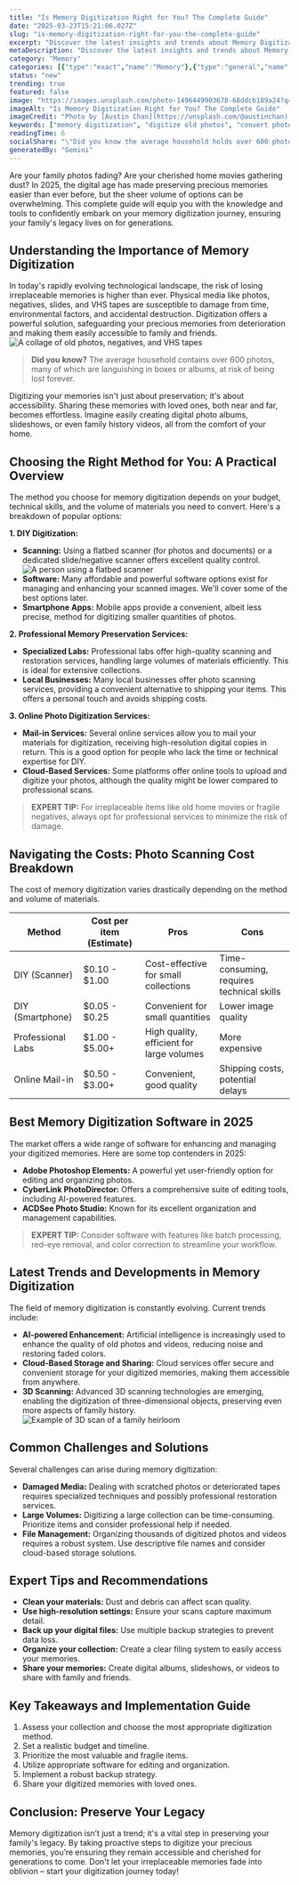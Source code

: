 ```yaml
---
title: "Is Memory Digitization Right for You? The Complete Guide"
date: "2025-03-23T15:21:06.027Z"
slug: "is-memory-digitization-right-for-you-the-complete-guide"
excerpt: "Discover the latest insights and trends about Memory Digitization. This comprehensive guide covers everything you need to know about Memory Digitization in 2025."
metaDescription: "Discover the latest insights and trends about Memory Digitization. This comprehensive guide covers everything you need to know about Memory Digitization in..."
category: "Memory"
categories: [{"type":"exact","name":"Memory"},{"type":"general","name":"Information Technology"},{"type":"medium","name":"Data Management"},{"type":"specific","name":"Digital Archiving"},{"type":"niche","name":"Photo Restoration"}]
status: "new"
trending: true
featured: false
image: "https://images.unsplash.com/photo-1496449903678-68ddcb189a24?q=85&w=1200&fit=max&fm=webp&auto=compress"
imageAlt: "Is Memory Digitization Right for You? The Complete Guide"
imageCredit: "Photo by [Austin Chan](https://unsplash.com/@austinchan) on Unsplash"
keywords: ["memory digitization", "digitize old photos", "convert photos to digital", "memory preservation services", "digitize home movies", "scan old negatives", "photo scanning cost", "best memory digitization software", "online photo digitization services", "how to digitize family memories"]
readingTime: 6
socialShare: "\"Did you know the average household holds over 600 photos at risk of being lost?  Don't let your family's history fade – digitize your memories today!\""
generatedBy: "Gemini"
---
```




Are your family photos fading?  Are your cherished home movies gathering dust? In 2025, the digital age has made preserving precious memories easier than ever before, but the sheer volume of options can be overwhelming. This complete guide will equip you with the knowledge and tools to confidently embark on your memory digitization journey, ensuring your family's legacy lives on for generations.

## Understanding the Importance of Memory Digitization

In today's rapidly evolving technological landscape, the risk of losing irreplaceable memories is higher than ever.  Physical media like photos, negatives, slides, and VHS tapes are susceptible to damage from time, environmental factors, and accidental destruction.  Digitization offers a powerful solution, safeguarding your precious memories from deterioration and making them easily accessible to family and friends.  ![A collage of old photos, negatives, and VHS tapes](https://images.unsplash.com/photo-1451187580459-43490279c0fa?q=85&w=1200&fit=max&fm=webp&auto=compress)

> **Did you know?**  The average household contains over 600 photos, many of which are languishing in boxes or albums, at risk of being lost forever.

Digitizing your memories isn't just about preservation; it's about accessibility. Sharing these memories with loved ones, both near and far, becomes effortless. Imagine easily creating digital photo albums, slideshows, or even family history videos, all from the comfort of your home.

## Choosing the Right Method for You:  A Practical Overview

The method you choose for memory digitization depends on your budget, technical skills, and the volume of materials you need to convert. Here's a breakdown of popular options:

**1. DIY Digitization:**

*   **Scanning:**  Using a flatbed scanner (for photos and documents) or a dedicated slide/negative scanner offers excellent quality control.  ![A person using a flatbed scanner](https://images.unsplash.com/photo-1484417894907-623942c8ee29?q=85&w=1200&fit=max&fm=webp&auto=compress)
*   **Software:**  Many affordable and powerful software options exist for managing and enhancing your scanned images.  We'll cover some of the best options later.
*   **Smartphone Apps:**  Mobile apps provide a convenient, albeit less precise, method for digitizing smaller quantities of photos.

**2. Professional Memory Preservation Services:**

*   **Specialized Labs:**  Professional labs offer high-quality scanning and restoration services, handling large volumes of materials efficiently. This is ideal for extensive collections.
*   **Local Businesses:**  Many local businesses offer photo scanning services, providing a convenient alternative to shipping your items.  This offers a personal touch and avoids shipping costs.

**3. Online Photo Digitization Services:**

*   **Mail-in Services:**  Several online services allow you to mail your materials for digitization, receiving high-resolution digital copies in return.  This is a good option for people who lack the time or technical expertise for DIY.
*   **Cloud-Based Services:**  Some platforms offer online tools to upload and digitize your photos, although the quality might be lower compared to professional scans.

> **EXPERT TIP:**  For irreplaceable items like old home movies or fragile negatives, always opt for professional services to minimize the risk of damage.

##  Navigating the Costs: Photo Scanning Cost Breakdown

The cost of memory digitization varies drastically depending on the method and volume of materials.

| Method             | Cost per item (Estimate) | Pros                                      | Cons                                      |
|----------------------|--------------------------|------------------------------------------|------------------------------------------|
| DIY (Scanner)       | $0.10 - $1.00              | Cost-effective for small collections       | Time-consuming, requires technical skills |
| DIY (Smartphone)    | $0.05 - $0.25              | Convenient for small quantities          | Lower image quality                        |
| Professional Labs   | $1.00 - $5.00+            | High quality, efficient for large volumes | More expensive                           |
| Online Mail-in      | $0.50 - $3.00+            | Convenient, good quality                  | Shipping costs, potential delays           |

##  Best Memory Digitization Software in 2025

The market offers a wide range of software for enhancing and managing your digitized memories.  Here are some top contenders in 2025:

*   **Adobe Photoshop Elements:** A powerful yet user-friendly option for editing and organizing photos.
*   **CyberLink PhotoDirector:**  Offers a comprehensive suite of editing tools, including AI-powered features.
*   **ACDSee Photo Studio:**  Known for its excellent organization and management capabilities.

> **EXPERT TIP:** Consider software with features like batch processing, red-eye removal, and color correction to streamline your workflow.

## Latest Trends and Developments in Memory Digitization

The field of memory digitization is constantly evolving.  Current trends include:

*   **AI-powered Enhancement:**  Artificial intelligence is increasingly used to enhance the quality of old photos and videos, reducing noise and restoring faded colors.
*   **Cloud-Based Storage and Sharing:**  Cloud services offer secure and convenient storage for your digitized memories, making them accessible from anywhere.
*   **3D Scanning:**  Advanced 3D scanning technologies are emerging, enabling the digitization of three-dimensional objects, preserving even more aspects of family history.  ![Example of 3D scan of a family heirloom](https://images.unsplash.com/photo-1517976487492-5750f3195933?q=85&w=1200&fit=max&fm=webp&auto=compress)

## Common Challenges and Solutions

Several challenges can arise during memory digitization:

*   **Damaged Media:**  Dealing with scratched photos or deteriorated tapes requires specialized techniques and possibly professional restoration services.
*   **Large Volumes:**  Digitizing a large collection can be time-consuming.  Prioritize items and consider professional help if needed.
*   **File Management:**  Organizing thousands of digitized photos and videos requires a robust system.  Use descriptive file names and consider cloud-based storage solutions.

## Expert Tips and Recommendations

*   **Clean your materials:** Dust and debris can affect scan quality.
*   **Use high-resolution settings:**  Ensure your scans capture maximum detail.
*   **Back up your digital files:**  Use multiple backup strategies to prevent data loss.
*   **Organize your collection:**  Create a clear filing system to easily access your memories.
*   **Share your memories:**  Create digital albums, slideshows, or videos to share with family and friends.

## Key Takeaways and Implementation Guide

1.  Assess your collection and choose the most appropriate digitization method.
2.  Set a realistic budget and timeline.
3.  Prioritize the most valuable and fragile items.
4.  Utilize appropriate software for editing and organization.
5.  Implement a robust backup strategy.
6.  Share your digitized memories with loved ones.

## Conclusion: Preserve Your Legacy

Memory digitization isn’t just a trend; it's a vital step in preserving your family's legacy.  By taking proactive steps to digitize your precious memories, you’re ensuring they remain accessible and cherished for generations to come. Don't let your irreplaceable memories fade into oblivion – start your digitization journey today!  

